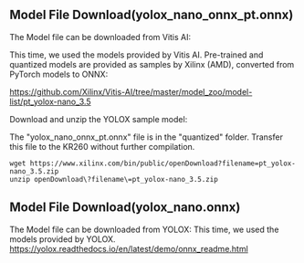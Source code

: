## Model File Download(yolox_nano_onnx_pt.onnx)

The Model file can be downloaded from Vitis AI:

This time, we used the models provided by Vitis AI. Pre-trained and quantized models are provided as samples by Xilinx (AMD), converted from PyTorch models to ONNX:

https://github.com/Xilinx/Vitis-AI/tree/master/model_zoo/model-list/pt_yolox-nano_3.5


Download and unzip the YOLOX sample model:

The "yolox_nano_onnx_pt.onnx" file is in the "quantized" folder. Transfer this file to the KR260 without further compilation.

```example
wget https://www.xilinx.com/bin/public/openDownload?filename=pt_yolox-nano_3.5.zip
unzip openDownload\?filename\=pt_yolox-nano_3.5.zip
```


## Model File Download(yolox_nano.onnx)

The Model file can be downloaded from YOLOX:
This time, we used the models provided by YOLOX. 
https://yolox.readthedocs.io/en/latest/demo/onnx_readme.html
